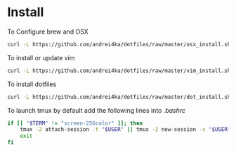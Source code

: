 # Install

To Configure brew and OSX

```bash
curl -L https://github.com/andrei4ka/dotfiles/raw/master/osx_install.sh | /bin/bash
```

To install or update vim

```bash
curl -L https://github.com/andrei4ka/dotfiles/raw/master/vim_install.sh | /bin/bash
```

To install dotfiles

```bash
curl -L https://github.com/andrei4ka/dotfiles/raw/master/dot_install.sh | /bin/bash
```

To launch tmux by default add the following lines into *.bashrc*

```bash
if [[ "$TERM" != "screen-256color" ]]; then
    tmux -2 attach-session -t "$USER" || tmux -2 new-session -s "$USER" 
    exit
fi
```
